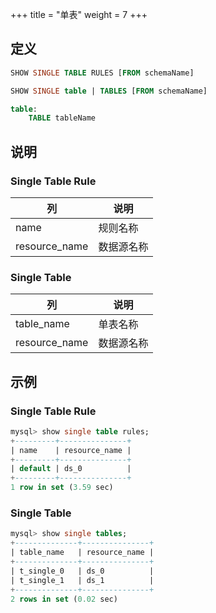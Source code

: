 +++
title = "单表"
weight = 7
+++

## 定义

```sql
SHOW SINGLE TABLE RULES [FROM schemaName]

SHOW SINGLE table | TABLES [FROM schemaName]

table:
    TABLE tableName
```

## 说明

### Single Table Rule

| 列            | 说明          |
| ------------- | ------------ |
| name          | 规则名称      |
| resource_name | 数据源名称    |

### Single Table

| 列            | 说明          |
| ------------- | ------------ |
| table_name    | 单表名称      |
| resource_name | 数据源名称     |

## 示例

### Single Table Rule

```sql
mysql> show single table rules;
+---------+---------------+
| name    | resource_name |
+---------+---------------+
| default | ds_0          |
+---------+---------------+
1 row in set (3.59 sec)
```

### Single Table

```sql
mysql> show single tables;
+--------------+---------------+
| table_name   | resource_name |
+--------------+---------------+
| t_single_0   | ds_0          |
| t_single_1   | ds_1          |
+--------------+---------------+
2 rows in set (0.02 sec)
```
